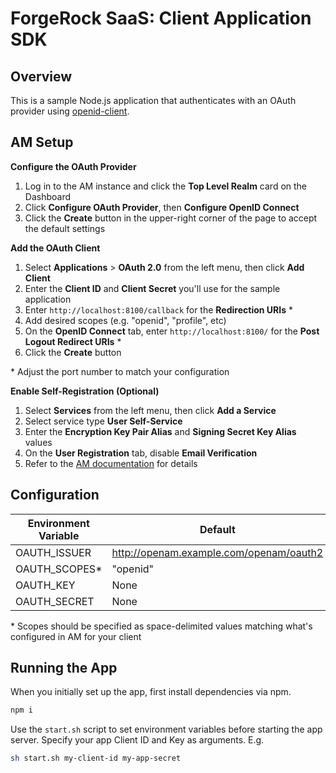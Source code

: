 # ForgeRock SaaS: Client Application SDK

## Overview

This is a sample Node.js application that authenticates with an OAuth provider using [openid-client](https://www.npmjs.com/package/openid-client).

## AM Setup

**Configure the OAuth Provider**

1.  Log in to the AM instance and click the **Top Level Realm** card on the Dashboard
1.  Click **Configure OAuth Provider**, then **Configure OpenID Connect**
1.  Click the **Create** button in the upper-right corner of the page to accept the default settings

**Add the OAuth Client**

1.  Select **Applications** > **OAuth 2.0** from the left menu, then click **Add Client**
1.  Enter the **Client ID** and **Client Secret** you'll use for the sample application
1.  Enter `http://localhost:8100/callback` for the **Redirection URIs** \*
1.  Add desired scopes (e.g. "openid", "profile", etc)
1.  On the **OpenID Connect** tab, enter `http://localhost:8100/` for the **Post Logout Redirect URIs** \*
1.  Click the **Create** button

\* Adjust the port number to match your configuration

**Enable Self-Registration (Optional)**

1.  Select **Services** from the left menu, then click **Add a Service**
1.  Select service type **User Self-Service**
1.  Enter the **Encryption Key Pair Alias** and **Signing Secret Key Alias** values
1.  On the **User Registration** tab, disable **Email Verification**
1.  Refer to the [AM documentation](https://ea.forgerock.com/docs/am/user-self-service-guide/index.html#chap-uss-implementation) for details

## Configuration

| Environment Variable | Default                                 |
| -------------------- | --------------------------------------- |
| OAUTH_ISSUER         | http://openam.example.com/openam/oauth2 |
| OAUTH_SCOPES\*       | "openid"                                |
| OAUTH_KEY            | None                                    |
| OAUTH_SECRET         | None                                    |

\* Scopes should be specified as space-delimited values matching what's configured in AM for your client

## Running the App

When you initially set up the app, first install dependencies via npm.

```bash
npm i
```

Use the `start.sh` script to set environment variables before starting the app server. Specify your app Client ID and Key as arguments. E.g.

```bash
sh start.sh my-client-id my-app-secret
```
